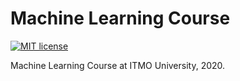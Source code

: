 # Machine Learning Course
[![MIT license](https://img.shields.io/badge/license-MIT-blue.svg)](https://github.com/pavponn/machine-learning/blob/master/LICENSE)

Machine Learning Course at ITMO University, 2020.
